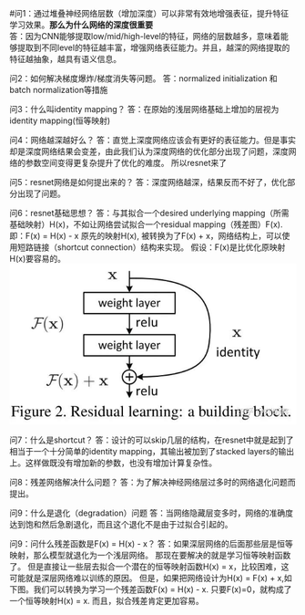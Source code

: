 #问1：通过堆叠神经网络层数（增加深度）可以非常有效地增强表征，提升特征学习效果。**那么为什么网络的深度很重要**  
答：因为CNN能够提取low/mid/high-level的特征，网络的层数越多，意味着能够提取到不同level的特征越丰富，增强网络表征能力。并且，越深的网络提取的特征越抽象，越具有语义信息。

问2：如何解决梯度爆炸/梯度消失等问题。
答：normalized initialization  和  batch normalization等措施

问3：什么叫identity mapping？
答：在原始的浅层网络基础上增加的层视为identity mapping(恒等映射)

问4：网络越深越好么？
答：直觉上深度网络应该会有更好的表征能力。但是事实却是深度网络结果会变差，由此我们认为深度网络的优化部分出现了问题，深度网络的参数空间变得更复杂提升了优化的难度。
所以resnet来了

问5：resnet网络是如何提出来的？
答：深度网络越深，结果反而不好了，优化部分出现了问题。

问6：resnet基础思想？
答：与其拟合一个desired underlying mapping（所需基础映射）H(x)，不如让网络尝试拟合一个residual mapping（残差图）F(x). 
    即：F(x) = H(x) - x
    原先的映射H(x), 被转换为了F(x) + x，网络结构上，可以使用短路链接（shortcut connection）结构来实现。
    假设：F(x)是比优化原映射H(x)要容易的。
![image](https://github.com/T-Mac-Curry/Engineering-Problem/blob/master/images/resnet1.jpg)
    
问7：什么是shortcut？
答：设计的可以skip几层的结构，在resnet中就是起到了相当于一个十分简单的identity mapping，其输出被加到了stacked layers的输出上。这样做既没有增加新的参数，也没有增加计算复杂性。

问8：残差网络解决什么问题？
答：为了解决神经网络层过多时的网络退化问题而提出。

问9：什么是退化（degradation）问题
答：当网络隐藏层变多时，网络的准确度达到饱和然后急剧退化，而且这个退化不是由于过拟合引起的。

问9：问什么残差函数是F(x) = H(x) - x？
答：如果深层网络的后面那些层是恒等映射，那么模型就退化为一个浅层网络。
    那现在要解决的就是学习恒等映射函数了。 
    但是直接让一些层去拟合一个潜在的恒等映射函数H(x) = x，比较困难，这可能就是深层网络难以训练的原因。
    但是，如果把网络设计为H(x) = F(x) + x,如下图。我们可以转换为学习一个残差函数F(x) = H(x) - x. 
    只要F(x)=0，就构成了一个恒等映射H(x) = x. 而且，拟合残差肯定更加容易。
    

